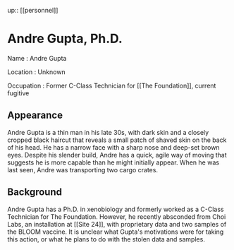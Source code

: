 ---
---
up:: [[personnel]]

# Andre Gupta, Ph.D.

Name
: Andre Gupta

Location
: Unknown

Occupation
: Former C-Class Technician for [[The Foundation]], current fugitive

## Appearance

Andre Gupta is a thin man in his late 30s, with dark skin and a closely cropped black haircut that reveals a small patch of shaved skin on the back of his head. He has a narrow face with a sharp nose and deep-set brown eyes. Despite his slender build, Andre has a quick, agile way of moving that suggests he is more capable than he might initially appear. When he was last seen, Andre was transporting two cargo crates.

## Background

Andre Gupta has a Ph.D. in xenobiology and formerly worked as a C-Class Technician for The Foundation. However, he recently absconded from Choi Labs, an installation at [[Site 24]], with proprietary data and two samples of the BLOOM vaccine. It is unclear what Gupta's motivations were for taking this action, or what he plans to do with the stolen data and samples.